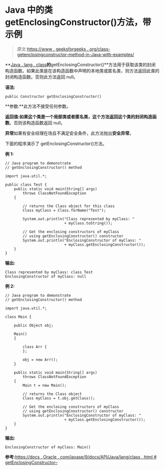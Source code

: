 # Java 中的类 getEnclosingConstructor()方法，带示例

> 原文:[https://www . geeksforgeeks . org/class-getenclosingconstructor-method-in-Java-with-examples/](https://www.geeksforgeeks.org/class-getenclosingconstructor-method-in-java-with-examples/)

**[Java . lang . class](https://www.geeksforgeeks.org/java-lang-class-class-java-set-1/)**的**getEnclosingConstructor()**方法用于获取该类的封闭构造函数。如果此类是在该构造函数中声明的本地类或匿名类，则方法返回此类的封闭构造函数。否则此方法返回 null。

**语法:**

```
public Constructor getEnclosingConstructor()

```

**参数:**此方法不接受任何参数。

**返回值:**如果这个类是一个局部类或者匿名类，这个方法返回这个类的**封闭构造函数**。否则该构造函数返回 null。

**异常**如果有安全经理在场且不满足安全条件，此方法抛出**安全异常**。

下面的程序演示了 getEnclosingConstructor()方法。

**例 1:**

```
// Java program to demonstrate
// getEnclosingConstructor() method

import java.util.*;

public class Test {
    public static void main(String[] args)
        throws ClassNotFoundException
    {

        // returns the Class object for this class
        Class myClass = Class.forName("Test");

        System.out.println("Class represented by myClass: "
                           + myClass.toString());

        // Get the enclosing constructors of myClass
        // using getEnclosingConstructor() constructor
        System.out.println("EnclosingConstructor of myClass: "
                           + myClass.getEnclosingConstructor());
    }
}
```

**输出:**

```
Class represented by myClass: class Test
EnclosingConstructor of myClass: null

```

**例 2:**

```
// Java program to demonstrate
// getEnclosingConstructor() method

import java.util.*;

class Main {

    public Object obj;

    Main()
    {

        class Arr {
        };

        obj = new Arr();
    }

    public static void main(String[] args)
        throws ClassNotFoundException
    {
        Main t = new Main();

        // returns the Class object
        Class myClass = t.obj.getClass();

        // Get the enclosing constructors of myClass
        // using getEnclosingConstructor() constructor
        System.out.println("EnclosingConstructor of myClass: "
                           + myClass.getEnclosingConstructor());
    }
}
```

**输出:**

```
EnclosingConstructor of myClass: Main()

```

**参考:**[https://docs . Oracle . com/javase/9/docs/API/Java/lang/class . html # getEnclosingConstructor–](https://docs.oracle.com/javase/9/docs/api/java/lang/Class.html#getEnclosingConstructor--)